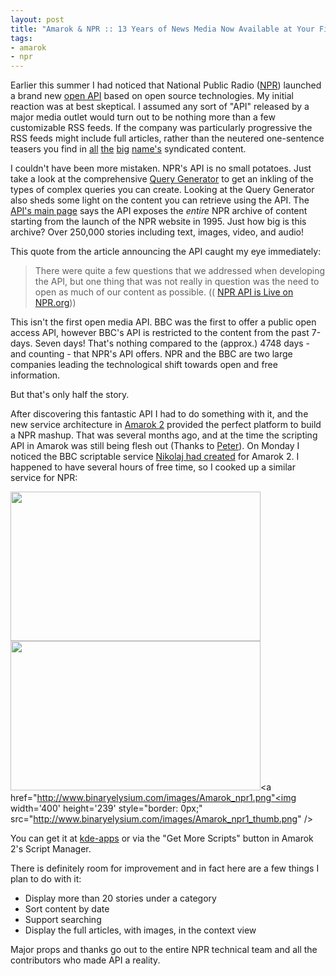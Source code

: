 ```yaml
--- 
layout: post
title: "Amarok & NPR :: 13 Years of News Media Now Available at Your Fingertips"
tags: 
- amarok
- npr
---
```

Earlier this summer I had noticed that National Public Radio (<a href="http://www.npr.org" title="NPR.org">NPR</a>) launched a brand new <a href="http://www.npr.org/blogs/inside/2008/07/npr_api_is_live_on_nprorg.html" title="NPR API Announcement">open API</a> based on open source technologies. My initial reaction was at best skeptical. I assumed any sort of "API" released by a major media outlet would turn out to be nothing more than a few customizable RSS feeds. If the company was particularly progressive the RSS feeds might include full articles, rather than the neutered one-sentence teasers you find in <a href="http://www.nytimes.com/services/xml/rss/nyt/HomePage.xml" title="NYT's neutered feed">all</a> <a href="http://www.foxnews.com/xmlfeed/rss/0,4313,0,00.rss" title="Fox News' neutered feed">the</a> <a href="http://feeds.cbsnews.com/CBSNewsMain" title="CBS' neutered feed">big</a> <a href="http://rss.cnn.com/rss/cnn_topstories.rss" title="CNN's neutered feed">name's</a> syndicated content.

I couldn't have been more mistaken. NPR's API is no small potatoes. Just take a look at the comprehensive <a href="http://www.npr.org/api/queryGenerator.php" title="NPR API Query Generator">Query Generator</a> to get an inkling of the types of complex queries you can create. Looking at the Query Generator also sheds some light on the content you can retrieve using the API. The <a href="http://www.npr.org/api/index.php" title="NPR API Overview">API's main page</a> says the API exposes the <em>entire</em> NPR archive of content starting from the launch of the NPR website in 1995. Just how big is this archive? Over 250,000 stories including text, images, video, and audio! 

This quote from the article announcing the API caught my eye immediately:
<blockquote>
There were quite a few questions that we addressed when developing the API, but one thing that was not really in question was the need to open as much of our content as possible. (( <a href="http://www.npr.org/blogs/inside/2008/07/npr_api_is_live_on_nprorg.html" title="NPR API is Live on NPR.org">NPR API is Live on NPR.org</a>))
</blockquote>

This isn't the first open media API. BBC was the first to offer a public open access API, however BBC's API is restricted to the content from the past 7-days. Seven days! That's nothing compared to the (approx.) 4748 days - and counting - that NPR's API offers. NPR and the BBC are two large companies leading the technological shift towards open and free information.

But that's only half the story. 

After discovering this fantastic API I had to do something with it, and the new service architecture in <a href="http://www.amarok.kde.org">Amarok 2</a> provided the perfect platform to build a NPR mashup. That was several months ago, and at the time the scripting API in Amarok was still being flesh out (Thanks to <a href="http://amarok.kde.org/en/aggregator/sources/16" title="Peter's Amarok syndicated blog">Peter</a>). On Monday I noticed the BBC scriptable service <a href="http://amarok.kde.org/blog/archives/826-There-is-a-BBC-in-my-Amarok.html" title="There is a BBC in my Amarok">Nikolaj had created</a> for Amarok 2. I happened to have several hours of free time, so I cooked up a similar service for NPR:

<a href="http://www.binaryelysium.com/images/Amarok_npr2.png"><img width='400' height='239' style="border: 0px;" src="http://www.binaryelysium.com/images/Amarok_npr2_thumb.png" /><a/><a href="http://www.binaryelysium.com/images/Amarok_npr3.png"><img width='400' height='239' style="border: 0px;" src="http://www.binaryelysium.com/images/Amarok_npr3_thumb.png" /></a><a href="http://www.binaryelysium.com/images/Amarok_npr1.png"<img width='400' height='239' style="border: 0px;" src="http://www.binaryelysium.com/images/Amarok_npr1_thumb.png" /></a>

You can get it at <a href="http://www.kde-apps.org/content/show.php?content=92543" title="kde-apps NPR Service">kde-apps</a> or via the "Get More Scripts" button in Amarok 2's Script Manager.

There is definitely room for improvement and in fact here are a few things I plan to do with it:
<ul>
<li>Display more than 20 stories under a category</li>
<li>Sort content by date</li>
<li>Support searching</li>
<li>Display the full articles, with images, in the context view</li>
</ul>

Major props and thanks go out to the entire NPR technical team and all the contributors who made API a reality.
